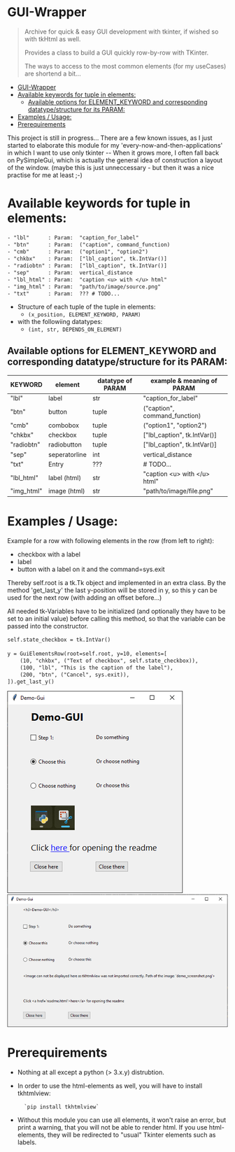 ﻿# GUI-Wrapper

> Archive for quick & easy GUI development with tkinter, if wished so with tkHtml as well.
> 
> Provides a class to build a GUI quickly row-by-row with TKinter.
> 
> The ways to access to the most common elements (for my useCases) are shortend a bit...





- [GUI-Wrapper](#gui-wrapper)
- [Available keywords for tuple in elements:](#available-keywords-for-tuple-in-elements)
  - [Available options for ELEMENT\_KEYWORD and corresponding datatype/structure for its PARAM:](#available-options-for-element_keyword-and-corresponding-datatypestructure-for-its-param)
- [Examples / Usage:](#examples--usage)
- [Prerequirements](#prerequirements)



This project is still in progress... There are a few known issues, as I just started to elaborate this module for my 'every-now-and-then-applications' in which I want to use only tkinter -- When it grows more, I often fall back on PySimpleGui, which is actually the general idea of construction a layout of the window. (maybe this is just unneccessary - but then it was a nice practise for me at least ;-)



# Available keywords for tuple in elements:

    - "lbl"      : Param:  "caption_for_label"          
    - "btn"      : Param:  ("caption", command_function)
    - "cmb"      : Param:  ("option1", "option2")       
    - "chkbx"    : Param:  ["lbl_caption", tk.IntVar()] 
    - "radiobtn" : Param:  ["lbl_caption", tk.IntVar()] 
    - "sep"      : Param:  vertical_distance 
    - "lbl_html" : Param:  "caption <u> with </u> html"   
    - "img_html" : Param:  "path/to/image/source.png"  
    - "txt"      : Param:  ??? # TODO...                

- Structure of each tuple of the tuple in elements: 
  - `(x_position, ELEMENT_KEYWORD, PARAM)` 
- with the followiing datatypes: 
  - `(int, str, DEPENDS_ON_ELEMENT)`



## Available options for ELEMENT_KEYWORD and corresponding datatype/structure for its PARAM:

KEYWORD    | element       | datatype of PARAM| example & meaning of PARAM    |
-----------|---------------|---------|-------------------------------|
"lbl"      | label         | str     | "caption_for_label"           |
"btn"      | button        | tuple   | ("caption", command_function) |
"cmb"      | combobox      | tuple   | ("option1", "option2")        |
"chkbx"    | checkbox      | tuple   | ["lbl_caption", tk.IntVar()]  |
"radiobtn" | radiobutton   | tuple   | ["lbl_caption", tk.IntVar()]  |
"sep"      | seperatorline | int     | vertical_distance             |
"txt"      | Entry         | ???     | # TODO...                     |
"lbl_html" | label (html)  | str     | "caption \<u> with \</u> html"  |
"img_html" | image (html)  | str     | "path/to/image/file.png"      |



# Examples / Usage:

    
Example for a row with following elements in the row (from left to right):
  - checkbox with a label
  - label 
  - button with a label on it and the command=sys.exit

  Thereby self.root is a tk.Tk object and implemented in an extra class.
  By the method 'get_last_y' the last y-position will be stored in y,
  so this y can be used for the next row (with adding an offset before...)

  All needed tk-Variables have to be initialized (and optionally they have
  to be set to an initial value)  before calling this method, 
  so that the variable can be passed into the constructor.
    
    self.state_checkbox = tk.IntVar() 

    y = GuiElementsRow(root=self.root, y=10, elements=[
        (10, "chkbx", ("Text of checkbox", self.state_checkbox)),
        (100, "lbl", "This is the caption of the label"),
        (200, "btn", ("Cancel", sys.exit)),
    ]).get_last_y()






![Demo GUI with tkhtmlview installed](docs/demo_gui.png)
![Demo GUI without tkhtmlview installed](docs/demo_gui_without_html.png)


# Prerequirements

- Nothing at all except a python (> 3.x.y) distrubtion.

- In order to use the html-elements as well, you will have to install tkhtmlview:

        `pip install tkhtmlview`

- Without this module you can use all elements, it won't raise an error, but print a warning, that you will not be able to render html. If you use html-elements, they will be redirected to "usual" Tkinter elements such as labels.